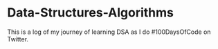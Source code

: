 # Data-Structures-Algorithms

This is a log of my journey of learning DSA as I do #100DaysOfCode on Twitter.
